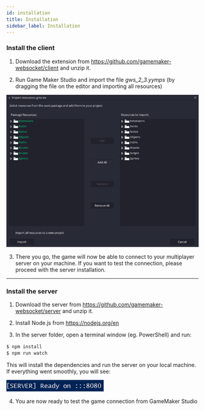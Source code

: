 ```yaml
---
id: installation
title: Installation
sidebar_label: Installation
---
```


### Install the client

1. Download the extension from https://github.com/gamemaker-websocket/client and unzip it.

2. Run Game Maker Studio and import the file _gws_2_3.yymps_ (by dragging the file on the editor and importing all resources)

![GWS Import Extension](../../static/img/gws-import-extension.png)

3. There you go, the game will now be able to connect to your multiplayer server on your machine. If you want to test the connection, please proceed with the server installation.

---

### Install the server

1. Download the server from https://github.com/gamemaker-websocket/server and unzip it.

2. Install Node.js from https://nodejs.org/en

3. In the server folder, open a terminal window (eg. PowerShell) and run:

```bash
$ npm install
$ npm run watch
```

This will install the dependencies and run the server on your local machine. If everything went smoothly, you will see:

![GWS Server Installation](../../static/img/gws-server-installation.png)

4. You are now ready to test the game connection from GameMaker Studio
